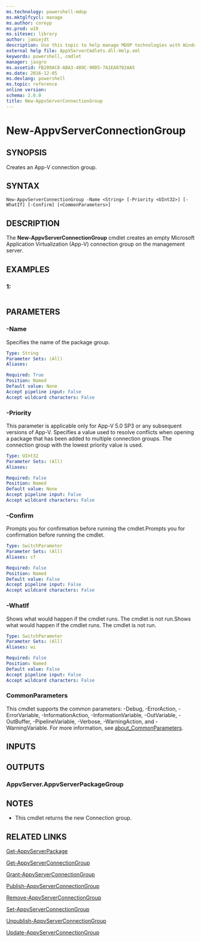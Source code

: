 ```yaml
---
ms.technology: powershell-mdop
ms.mktglfcycl: manage
ms.author: coreyp
ms.prod: w10
ms.sitesec: library
author: jamiejdt
description: Use this topic to help manage MDOP technologies with Windows PowerShell.
external help file: AppVServerCmdlets.dll-Help.xml
keywords: powershell, cmdlet
manager: jasgro 
ms.assetid: FB289AC8-ABA3-489C-90D5-7A1EA0702AA5
ms.date: 2016-12-05
ms.devlang: powershell
ms.topic: reference
online version: 
schema: 2.0.0
title: New-AppvServerConnectionGroup
---
```


# New-AppvServerConnectionGroup

## SYNOPSIS
Creates an App-V connection group.

## SYNTAX

```
New-AppvServerConnectionGroup -Name <String> [-Priority <UInt32>] [-WhatIf] [-Confirm] [<CommonParameters>]
```

## DESCRIPTION
The **New-AppvServerConnectionGroup** cmdlet creates an empty Microsoft Application Virtualization (App-V) connection group on the management server.

## EXAMPLES

### 1:
```

```

## PARAMETERS

### -Name
Specifies the name of the package group.

```yaml
Type: String
Parameter Sets: (All)
Aliases: 

Required: True
Position: Named
Default value: None
Accept pipeline input: False
Accept wildcard characters: False
```

### -Priority
This parameter is applicable only for App-V 5.0 SP3 or any subsequent versions of App-V.
Specifies a value used to resolve conflicts when opening a package that has been added to multiple connection groups.
The connection group with the lowest priority value is used.

```yaml
Type: UInt32
Parameter Sets: (All)
Aliases: 

Required: False
Position: Named
Default value: None
Accept pipeline input: False
Accept wildcard characters: False
```

### -Confirm
Prompts you for confirmation before running the cmdlet.Prompts you for confirmation before running the cmdlet.

```yaml
Type: SwitchParameter
Parameter Sets: (All)
Aliases: cf

Required: False
Position: Named
Default value: False
Accept pipeline input: False
Accept wildcard characters: False
```

### -WhatIf
Shows what would happen if the cmdlet runs.
The cmdlet is not run.Shows what would happen if the cmdlet runs.
The cmdlet is not run.

```yaml
Type: SwitchParameter
Parameter Sets: (All)
Aliases: wi

Required: False
Position: Named
Default value: False
Accept pipeline input: False
Accept wildcard characters: False
```

### CommonParameters
This cmdlet supports the common parameters: -Debug, -ErrorAction, -ErrorVariable, -InformationAction, -InformationVariable, -OutVariable, -OutBuffer, -PipelineVariable, -Verbose, -WarningAction, and -WarningVariable. For more information, see [about_CommonParameters](http://go.microsoft.com/fwlink/?LinkID=113216).

## INPUTS

## OUTPUTS

### AppvServer.AppvServerPackageGroup

## NOTES
* This cmdlet returns the new Connection group.

## RELATED LINKS

[Get-AppvServerPackage](./Get-AppvServerPackage.md)

[Get-AppvServerConnectionGroup](./Get-AppvServerConnectionGroup.md)

[Grant-AppvServerConnectionGroup](./Grant-AppvServerConnectionGroup.md)

[Publish-AppvServerConnectionGroup](./Publish-AppvServerConnectionGroup.md)

[Remove-AppvServerConnectionGroup](./Remove-AppvServerConnectionGroup.md)

[Set-AppvServerConnectionGroup](./Set-AppvServerConnectionGroup.md)

[Unpublish-AppvServerConnectionGroup](./Unpublish-AppvServerConnectionGroup.md)

[Update-AppvServerConnectionGroup](./Update-AppvServerConnectionGroup.md)


